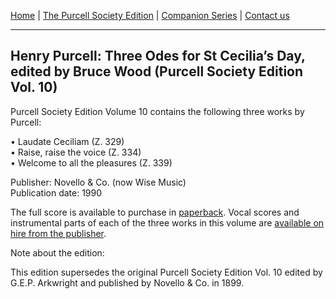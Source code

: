 [Home](../index.md)  |  [The Purcell Society Edition](../purcell-society-edition.md)  |  [Companion Series](../purcell-society-companion-series.md)  |  [Contact us](../contact-us.md)

***  

## Henry Purcell: Three Odes for St Cecilia’s Day, edited by Bruce Wood (Purcell Society Edition Vol. 10)  

Purcell Society Edition Volume 10 contains the following three works by Purcell:  

•	Laudate Ceciliam (Z. 329)  
•	Raise, raise the voice (Z. 334)  
•	Welcome to all the pleasures (Z. 339)  

Publisher: Novello & Co. (now Wise Music)  
Publication date: 1990  

The full score is available to purchase in [paperback](https://www.musicroom.com/product/musnov151010/purcell-society-volume-10.aspx). Vocal scores and instrumental parts of each of the three works in this volume are [available on hire from the publisher](https://www.wisemusicclassical.com/rental/).  
   
Note about the edition:  

This edition supersedes the original Purcell Society Edition Vol. 10 edited by G.E.P. Arkwright and published by Novello & Co. in 1899.

